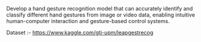 Develop a hand gesture recognition model that can accurately identify and classify different hand gestures from image or video data, enabling intuitive human-computer interaction and gesture-based control systems.

Dataset :-  https://www.kaggle.com/gti-upm/leapgestrecog

